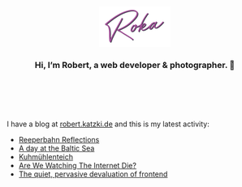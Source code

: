 <div align="center">
  <br>
  <br>
  <br>
  <br>
  <a href="https://robert.katzki.de/">
    <img width="140" src="https://github.com/ro-ka/ro-ka/blob/master/logo.svg" alt="Roka">
  </a>
  <br>
  <h3>Hi, I’m Robert, a web developer & photographer. 👋</h3>
 
  <br>
  <br>
  <br>
  <br>
</div>

I have a blog at [robert.katzki.de](https://robert.katzki.de/) and this is my latest activity:
<!-- BLOG-POST-LIST:START -->
- [Reeperbahn Reflections](https://robert.katzki.de/photos/2024/reeperbahn-reflections)
- [A day at the Baltic Sea](https://robert.katzki.de/photos/2024/a-day-at-the-baltic-sea)
- [Kuhmühlenteich](https://robert.katzki.de/photos/2024/kuhmuhlenteich)
- [Are We Watching The Internet Die?](https://robert.katzki.de/posts/are-we-watching-the-internet-die)
- [The quiet, pervasive devaluation of frontend](https://robert.katzki.de/posts/the-quiet-pervasive-devaluation-of-frontend)
<!-- BLOG-POST-LIST:END -->

